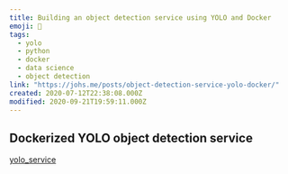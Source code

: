 ```yaml
---
title: Building an object detection service using YOLO and Docker
emoji: 📝
tags:
  - yolo
  - python
  - docker
  - data science
  - object detection
link: "https://johs.me/posts/object-detection-service-yolo-docker/"
created: 2020-07-12T22:38:08.000Z
modified: 2020-09-21T19:59:11.000Z
---
```


## Dockerized YOLO object detection service

[yolo_service](https://github.com/johannestang/yolo_service)
